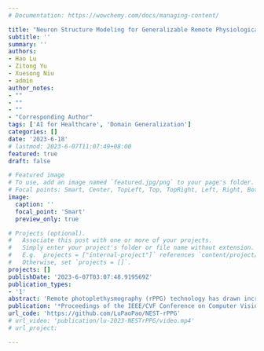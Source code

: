 ```yaml
---
# Documentation: https://wowchemy.com/docs/managing-content/

title: "Neuron Structure Modeling for Generalizable Remote Physiological Measurement"
subtitle: ''
summary: ''
authors:
- Hao Lu
- Zitong Yu
- Xuesong Niu
- admin
author_notes:
- ""
- ""
- ""
- "Corresponding Author"
tags: ['AI for Healthcare', 'Domain Generalization']
categories: []
date: '2023-6-18'
# lastmod: 2023-6-07T11:07:49+08:00
featured: true
draft: false

# Featured image
# To use, add an image named `featured.jpg/png` to your page's folder.
# Focal points: Smart, Center, TopLeft, Top, TopRight, Left, Right, BottomLeft, Bottom, BottomRight.
image:
  caption: ''
  focal_point: 'Smart'
  preview_only: true

# Projects (optional).
#   Associate this post with one or more of your projects.
#   Simply enter your project's folder or file name without extension.
#   E.g. `projects = ["internal-project"]` references `content/project/deep-learning/index.md`.
#   Otherwise, set `projects = []`.
projects: []
publishDate: '2023-6-07T03:07:48.919569Z'
publication_types:
- '1'
abstract: 'Remote photoplethysmography (rPPG) technology has drawn increasing attention in recent years. It can extract Blood Volume Pulse (BVP) from facial videos, making many applications like health monitoring and emotional analysis more accessible. However, as the BVP signal is easily affected by environmental changes, existing methods struggle to generalize well for unseen domains. In this paper, we systematically address the domain shift problem in the rPPG measurement task. We show that most domain generalization methods do not work well in this problem, as domain labels are ambiguous in complicated environmental changes. In light of this, we propose a domain-label-free approach called NEuron STructure modeling (NEST). NEST improves the generalization capacity by maximizing the coverage of feature space during training, which reduces the chance for under-optimized feature activation during inference. Besides, NEST can also enrich and enhance domain invariant features across multi-domain. We create and benchmark a large-scale domain generalization protocol for the rPPG measurement task. Extensive experiments show that our approach outperforms the state-of-the-art methods on both cross-dataset and intra-dataset settings.'
publication: '*Proceedings of the IEEE/CVF Conference on Computer Vision and Pattern Recognition (CVPR)*'
url_code: 'https://github.com/LuPaoPao/NEST-rPPG'
# url_video: 'publication/lu-2023-NESTrPPG/video.mp4'
# url_project: 

---
```

